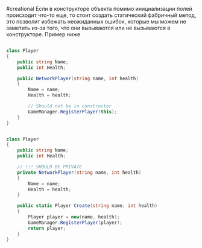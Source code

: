 #creational
Если в конструкторе объекта помимо инициализации полей происходит что-то еще, то стоит создать статический фабричный метод, это позволит избежать неожиданных ошибок, которые мы можем не заметить из-за того, что они вызываются или не вызываются в конструкторе. Пример ниже

```cs

class Player
{
	public string Name;
	public int Health;

	public NetworkPlayer(string name, int health)
	{
		Name = name;
		Health = health;

		// Should not be in constructor
		GameManager.RegisterPlayer(this);
	}
}


class Player
{
	public string Name;
	public int Health;

	// !!! SHOULD BE PRIVATE
	private NetworkPlayer(string name, int health)
	{
		Name = name;
		Health = health;
	}

	public static Player Create(string name, int health)
	{
		Player player = new(name, health);
		GameManager.RegisterPlayer(player);
		return player;
	}
}


```